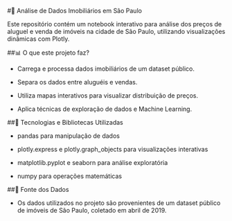 
#📍 Análise de Dados Imobiliários em São Paulo

Este repositório contém um notebook interativo para análise dos preços de aluguel e venda de imóveis na cidade de São Paulo, utilizando visualizações dinâmicas com Plotly.

##📊 O que este projeto faz?

- Carrega e processa dados imobiliários de um dataset público.

- Separa os dados entre aluguéis e vendas.

- Utiliza mapas interativos para visualizar distribuição de preços.

- Aplica técnicas de exploração de dados e Machine Learning.

##🔧 Tecnologias e Bibliotecas Utilizadas

- pandas para manipulação de dados

- plotly.express e plotly.graph_objects para visualizações interativas

- matplotlib.pyplot e seaborn para análise exploratória

- numpy para operações matemáticas

##📌 Fonte dos Dados

- Os dados utilizados no projeto são provenientes de um dataset público de imóveis de São Paulo, coletado em abril de 2019.